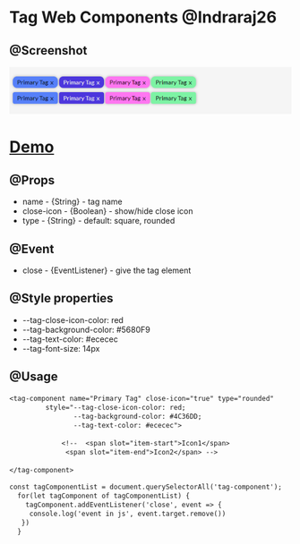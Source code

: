 # Tag Web Components @Indraraj26
    
## @Screenshot
<img src="https://github.com/indraraj26/tag-web-components/blob/main/assets/screenshot.PNG?raw=true" alt="tag-web-components" />

# [Demo](https://indraraj26.github.io/tag-web-components/index.html)

## @Props
- name - {String} - tag name
- close-icon - {Boolean} - show/hide close icon
- type - {String} - default: square, rounded
    
## @Event
- close - {EventListener} - give the tag element</li>
    
## @Style properties
- --tag-close-icon-color: red
- --tag-background-color: #5680F9
- --tag-text-color: #ececec
- --tag-font-size: 14px
      
## @Usage
```
<tag-component name="Primary Tag" close-icon="true" type="rounded"
         style="--tag-close-icon-color: red;
                --tag-background-color: #4C36DD;
                --tag-text-color: #ececec">

             <!--  <span slot="item-start">Icon1</span>
              <span slot="item-end">Icon2</span> -->

</tag-component>
```
```
const tagComponentList = document.querySelectorAll('tag-component');
  for(let tagComponent of tagComponentList) {
    tagComponent.addEventListener('close', event => {
     console.log('event in js', event.target.remove())
   })
  }
```